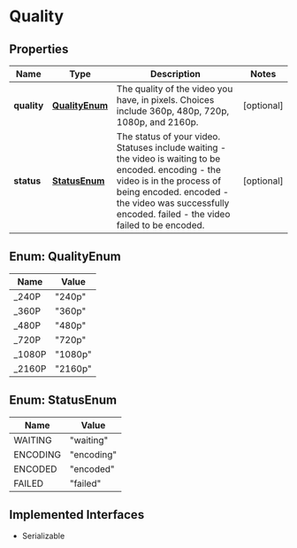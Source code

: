 

# Quality

## Properties

Name | Type | Description | Notes
------------ | ------------- | ------------- | -------------
**quality** | [**QualityEnum**](#QualityEnum) | The quality of the video you have, in pixels. Choices include 360p, 480p, 720p, 1080p, and 2160p. |  [optional]
**status** | [**StatusEnum**](#StatusEnum) | The status of your video. Statuses include waiting - the video is waiting to be encoded. encoding - the video is in the process of being encoded. encoded - the video was successfully encoded. failed - the video failed to be encoded. |  [optional]



## Enum: QualityEnum

Name | Value
---- | -----
_240P | &quot;240p&quot;
_360P | &quot;360p&quot;
_480P | &quot;480p&quot;
_720P | &quot;720p&quot;
_1080P | &quot;1080p&quot;
_2160P | &quot;2160p&quot;



## Enum: StatusEnum

Name | Value
---- | -----
WAITING | &quot;waiting&quot;
ENCODING | &quot;encoding&quot;
ENCODED | &quot;encoded&quot;
FAILED | &quot;failed&quot;


## Implemented Interfaces

* Serializable


